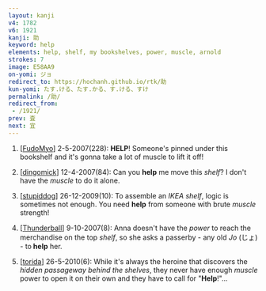 ```yaml
---
layout: kanji
v4: 1782
v6: 1921
kanji: 助
keyword: help
elements: help, shelf, my bookshelves, power, muscle, arnold
strokes: 7
image: E58AA9
on-yomi: ジョ
redirect_to: https://hochanh.github.io/rtk/助
kun-yomi: たす.ける、たす.かる、す.ける、すけ
permalink: /助/
redirect_from:
 - /1921/
prev: 査
next: 宜
---
```


1) [<a href="http://kanji.koohii.com/profile/FudoMyo">FudoMyo</a>] 2-5-2007(228): <strong>HELP</strong>! Someone&#039;s pinned under this bookshelf and it&#039;s gonna take a lot of muscle to lift it off!

2) [<a href="http://kanji.koohii.com/profile/dingomick">dingomick</a>] 12-4-2007(84): Can you <strong>help</strong> me move this <em>shelf</em>? I don&#039;t have the <em>muscle</em> to do it alone.

3) [<a href="http://kanji.koohii.com/profile/stupiddog">stupiddog</a>] 26-12-2009(10): To assemble an <em>IKEA shelf</em>, logic is sometimes not enough. You need <strong>help</strong> from someone with brute <em>muscle</em> strength!

4) [<a href="http://kanji.koohii.com/profile/Thunderball">Thunderball</a>] 9-10-2007(8): Anna doesn&#039;t have the <em>power</em> to reach the merchandise on the top <em>shelf</em>, so she asks a passerby - any old <em>Jo</em> (じょ) - to<strong> help</strong> her.

5) [<a href="http://kanji.koohii.com/profile/torida">torida</a>] 26-5-2010(6): While it&#039;s always the heroine that discovers the <em>hidden passageway behind the shelves</em>, they never have enough <em>muscle</em> power to open it on their own and they have to call for &quot;<strong>Help</strong>!&quot;...

